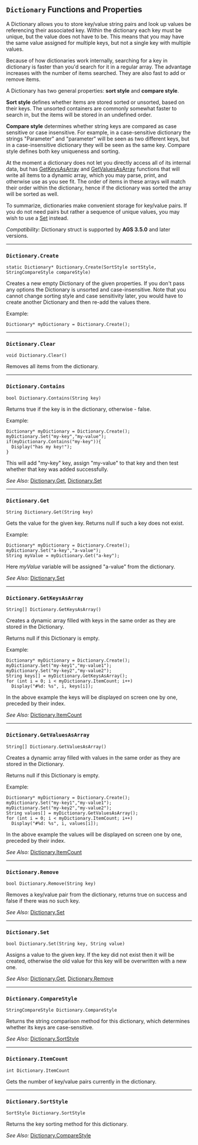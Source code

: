 ## `Dictionary` Functions and Properties

A Dictionary allows you to store key/value string pairs and look up values be referencing their associated key. Within the dictionary each key must be unique, but the value does not have to be. This means that you may have the same value assigned for multiple keys, but not a single key with multiple values.

Because of how dictionaries work internally, searching for a key in dictionary is faster than you'd search for it in a regular array. The advantage increases with the number of items searched. They are also fast to add or remove items.

A Dictionary has two general properties: **sort style** and **compare style**.

**Sort style** defines whether items are stored sorted or unsorted, based on their keys. The unsorted containers are commonly somewhat faster to search in, but the items will be stored in an undefined order.

**Compare style** determines whether string keys are compared as case sensitive or case insensitive. For example, in a case-sensitive dictionary the strings "Parameter" and "parameter" will be seen as two different keys, but in a case-insensitive dictionary they will be seen as the same key. Compare style defines both key uniqueness and sorting.

At the moment a dictionary does not let you directly access all of its internal data, but has [GetKeysAsArray](Dictionary#dictionarygetkeysasarray) and [GetValuesAsArray](Dictionary#dictionarygetvaluesasarray) functions that will write all items to a dynamic array, which you may parse, print, and otherwise use as you see fit. The order of items in these arrays will match their order within the dictionary, hence if the dictionary was sorted the array will be sorted as well.

To summarize, dictionaries make convenient storage for key/value pairs. If you do not need pairs but rather a sequence of unique values, you may wish to use a [Set](Set) instead.

*Compatibility:* Dictionary struct is supported by **AGS 3.5.0** and later versions.

---

### `Dictionary.Create`

    static Dictionary* Dictionary.Create(SortStyle sortStyle, StringCompareStyle compareStyle)

Creates a new empty Dictionary of the given properties. If you don't pass any options the Dictionary is unsorted and case-insensitive. Note that you cannot change sorting style and case sensitivity later, you would have to create another Dictionary and then re-add the values there.

Example:

    Dictionary* myDictionary = Dictionary.Create();

---

### `Dictionary.Clear`

    void Dictionary.Clear()

Removes all items from the dictionary.

---

### `Dictionary.Contains`

    bool Dictionary.Contains(String key)

Returns true if the key is in the dictionary, otherwise - false.

Example:

    Dictionary* myDictionary = Dictionary.Create();
    myDictionary.Set("my-key","my-value");
    if(myDictionary.Contains("my-key")){
      Display("has my key!");
    }

This will add "my-key" key, assign "my-value" to that key and then test whether that key was added successfully.

*See Also:* [Dictionary.Get](Dictionary#dictionaryget),
[Dictionary.Set](Dictionary#dictionaryset)

---

### `Dictionary.Get`

    String Dictionary.Get(String key)

Gets the value for the given key. Returns null if such a key does not exist.

Example:

    Dictionary* myDictionary = Dictionary.Create();
    myDictionary.Set("a-key","a-value");
    String myValue = myDictionary.Get("a-key");

Here _myValue_ variable will be assigned "a-value" from the dictionary.

*See Also:* [Dictionary.Set](Dictionary#dictionaryset)

---

### `Dictionary.GetKeysAsArray`

    String[] Dictionary.GetKeysAsArray()

Creates a dynamic array filled with keys in the same order as they are stored in the Dictionary.

Returns null if this Dictionary is empty.

Example:

    Dictionary* myDictionary = Dictionary.Create();
    myDictionary.Set("my-key1","my-value1");
    myDictionary.Set("my-key2","my-value2");
    String keys[] = myDictionary.GetKeysAsArray();
    for (int i = 0; i < myDictionary.ItemCount; i++)
      Display("#%d: %s", i, keys[i]);

In the above example the keys will be displayed on screen one by one, preceded by their index.

*See Also:* [Dictionary.ItemCount](Dictionary#dictionaryitemcount)

---

### `Dictionary.GetValuesAsArray`

    String[] Dictionary.GetValuesAsArray()

Creates a dynamic array filled with values in the same order as they are stored in the Dictionary.

Returns null if this Dictionary is empty.

Example:

    Dictionary* myDictionary = Dictionary.Create();
    myDictionary.Set("my-key1","my-value1");
    myDictionary.Set("my-key2","my-value2");
    String values[] = myDictionary.GetValuesAsArray();
    for (int i = 0; i < myDictionary.ItemCount; i++)
      Display("#%d: %s", i, values[i]);

In the above example the values will be displayed on screen one by one, preceded by their index.

*See Also:* [Dictionary.ItemCount](Dictionary#dictionaryitemcount)

---

### `Dictionary.Remove`

    bool Dictionary.Remove(String key)

Removes a key/value pair from the dictionary, returns true on success and false if there was no such key.

*See Also:* [Dictionary.Set](Dictionary#dictionaryset)

---

### `Dictionary.Set`

    bool Dictionary.Set(String key, String value)

Assigns a value to the given key. If the key did not exist then it will be created, otherwise the old value for this key will be overwritten with a new one.

*See Also:* [Dictionary.Get](Dictionary#dictionaryget),
[Dictionary.Remove](Dictionary#dictionaryremove)

---

### `Dictionary.CompareStyle`

    StringCompareStyle Dictionary.CompareStyle

Returns the string comparison method for this dictionary, which determines whether its keys are case-sensitive.

*See Also:* [Dictionary.SortStyle](Dictionary#dictionarysortstyle)

---

### `Dictionary.ItemCount`

    int Dictionary.ItemCount

Gets the number of key/value pairs currently in the dictionary.

---

### `Dictionary.SortStyle`

    SortStyle Dictionary.SortStyle

Returns the key sorting method for this dictionary.

*See Also:* [Dictionary.CompareStyle](Dictionary#dictionarycomparestyle)
